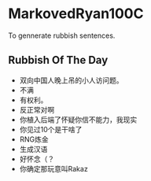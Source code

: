 # MarkovedRyan100C
To gennerate rubbish sentences.
## Rubbish Of The Day
- 双向中国人晚上吊的小人访问题。
- 不满
- 有权利。
- 反正常对啊
- 你植入后端了怀疑你信不能力，我现实
- 你见过10个是干啥了
- RNG炼金
- 生成汉语
- 好怀念（？
- 你确定那玩意叫Rakaz
